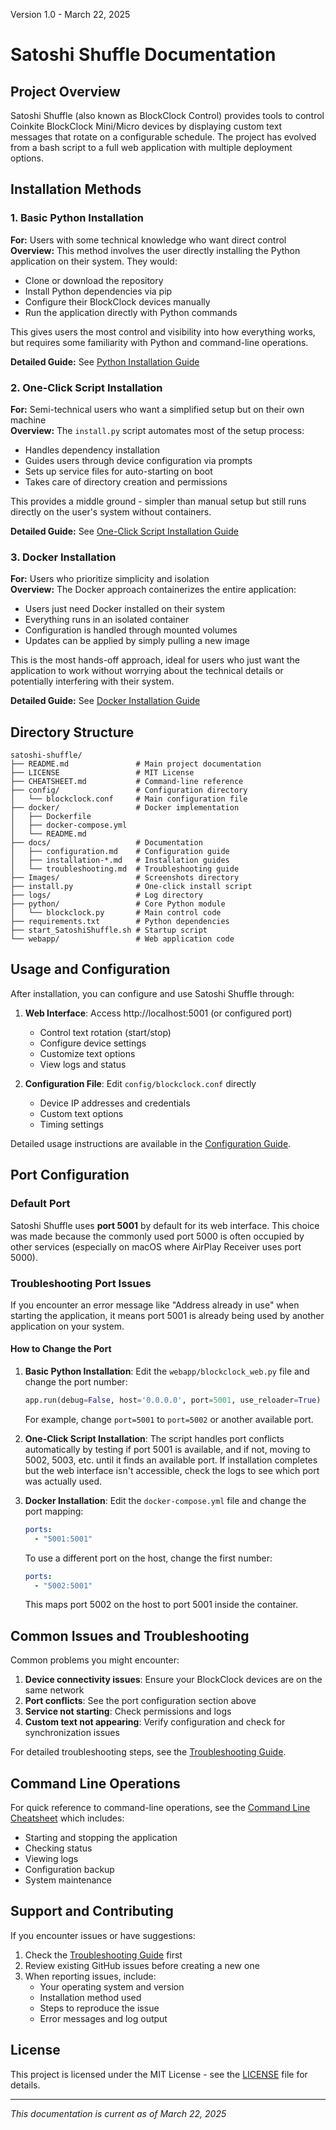 Version 1.0 - March 22, 2025

# Satoshi Shuffle Documentation

## Project Overview
Satoshi Shuffle (also known as BlockClock Control) provides tools to control Coinkite BlockClock Mini/Micro devices by displaying custom text messages that rotate on a configurable schedule. The project has evolved from a bash script to a full web application with multiple deployment options.

## Installation Methods

### 1. Basic Python Installation
**For:** Users with some technical knowledge who want direct control  
**Overview:** This method involves the user directly installing the Python application on their system. They would:
- Clone or download the repository
- Install Python dependencies via pip
- Configure their BlockClock devices manually
- Run the application directly with Python commands

This gives users the most control and visibility into how everything works, but requires some familiarity with Python and command-line operations.

**Detailed Guide:** See [Python Installation Guide](installation-python.md)

### 2. One-Click Script Installation
**For:** Semi-technical users who want a simplified setup but on their own machine  
**Overview:** The `install.py` script automates most of the setup process:
- Handles dependency installation
- Guides users through device configuration via prompts
- Sets up service files for auto-starting on boot
- Takes care of directory creation and permissions

This provides a middle ground - simpler than manual setup but still runs directly on the user's system without containers.

**Detailed Guide:** See [One-Click Script Installation Guide](installation-script.md)

### 3. Docker Installation
**For:** Users who prioritize simplicity and isolation  
**Overview:** The Docker approach containerizes the entire application:
- Users just need Docker installed on their system
- Everything runs in an isolated container
- Configuration is handled through mounted volumes
- Updates can be applied by simply pulling a new image

This is the most hands-off approach, ideal for users who just want the application to work without worrying about the technical details or potentially interfering with their system.

**Detailed Guide:** See [Docker Installation Guide](installation-docker.md)

## Directory Structure

```
satoshi-shuffle/
├── README.md               # Main project documentation
├── LICENSE                 # MIT License
├── CHEATSHEET.md           # Command-line reference
├── config/                 # Configuration directory
│   └── blockclock.conf     # Main configuration file
├── docker/                 # Docker implementation
│   ├── Dockerfile
│   ├── docker-compose.yml
│   └── README.md
├── docs/                   # Documentation
│   ├── configuration.md    # Configuration guide
│   ├── installation-*.md   # Installation guides
│   └── troubleshooting.md  # Troubleshooting guide
├── Images/                 # Screenshots directory
├── install.py              # One-click install script
├── logs/                   # Log directory
├── python/                 # Core Python module
│   └── blockclock.py       # Main control code
├── requirements.txt        # Python dependencies
├── start_SatoshiShuffle.sh # Startup script
└── webapp/                 # Web application code
```

## Usage and Configuration

After installation, you can configure and use Satoshi Shuffle through:

1. **Web Interface**: Access http://localhost:5001 (or configured port)
   - Control text rotation (start/stop)
   - Configure device settings
   - Customize text options
   - View logs and status

2. **Configuration File**: Edit `config/blockclock.conf` directly
   - Device IP addresses and credentials
   - Custom text options
   - Timing settings

Detailed usage instructions are available in the [Configuration Guide](configuration.md).

## Port Configuration

### Default Port
Satoshi Shuffle uses **port 5001** by default for its web interface. This choice was made because the commonly used port 5000 is often occupied by other services (especially on macOS where AirPlay Receiver uses port 5000).

### Troubleshooting Port Issues

If you encounter an error message like "Address already in use" when starting the application, it means port 5001 is already being used by another application on your system.

#### How to Change the Port

1. **Basic Python Installation**:
   Edit the `webapp/blockclock_web.py` file and change the port number:
   ```python
   app.run(debug=False, host='0.0.0.0', port=5001, use_reloader=True)
   ```
   For example, change `port=5001` to `port=5002` or another available port.

2. **One-Click Script Installation**:
   The script handles port conflicts automatically by testing if port 5001 is available, and if not, moving to 5002, 5003, etc. until it finds an available port. If installation completes but the web interface isn't accessible, check the logs to see which port was actually used.

3. **Docker Installation**:
   Edit the `docker-compose.yml` file and change the port mapping:
   ```yaml
   ports:
     - "5001:5001"
   ```
   
   To use a different port on the host, change the first number:
   ```yaml
   ports:
     - "5002:5001"
   ```
   
   This maps port 5002 on the host to port 5001 inside the container.

## Common Issues and Troubleshooting

Common problems you might encounter:

1. **Device connectivity issues**: Ensure your BlockClock devices are on the same network
2. **Port conflicts**: See the port configuration section above
3. **Service not starting**: Check permissions and logs
4. **Custom text not appearing**: Verify configuration and check for synchronization issues

For detailed troubleshooting steps, see the [Troubleshooting Guide](troubleshooting.md).

## Command Line Operations

For quick reference to command-line operations, see the [Command Line Cheatsheet](../CHEATSHEET.md) which includes:

- Starting and stopping the application
- Checking status
- Viewing logs
- Configuration backup
- System maintenance

## Support and Contributing

If you encounter issues or have suggestions:

1. Check the [Troubleshooting Guide](troubleshooting.md) first
2. Review existing GitHub issues before creating a new one
3. When reporting issues, include:
   - Your operating system and version
   - Installation method used
   - Steps to reproduce the issue
   - Error messages and log output

## License

This project is licensed under the MIT License - see the [LICENSE](../LICENSE) file for details.

---
*This documentation is current as of March 22, 2025*